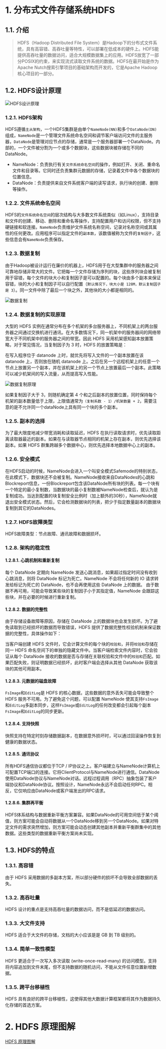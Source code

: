 # 1. 分布式文件存储系统HDFS
## 1.1. 介绍
>HDFS（Hadoop Distributed File System）是Hadoop下的分布式文件系统，具有高容错、高吞吐量等特性，可以部署在低成本的硬件上。HDFS能提供高吞吐量的数据访问，适合大规模数据集上的应用。HDFS放宽了一部分POSIX的约束，来实现流式读取文件系统的数据。HDFS在最开始是作为Apache Nutch搜索引擎项目的基础架构而开发的，它是Apache Hadoop核心项目的一部分。
     
## 1.2. HDFS设计原理
![HDFS设计原理](https://hadoop.apache.org/docs/r1.2.1/images/hdfsarchitecture.gif)
      
### 1.2.1. HDFS架构
HDFS遵循`主从架构`，一个HDFS集群是由单个`NameNode(NN)`和多个`DataNode(DN)`组成，`NameNode`是一个管理文件系统命名空间和调节客户端访问文件的主服务器，`DataNode`是管理对应节点的存储，通常是一个服务器部署一个DataNode。内部的，一个文件被分割为一个或多个数据块，这些数据块被存储在不同的DataNode。
     
- NameNode：负责执行有关`文件系统命名空间`的操作，例如打开、关闭、重命名文件和目录等。它同时还负责集群元数据的存储，记录着文件中各个数据块的位置信息。
- DataNode：负责提供来自文件系统客户端的读写请求，执行块的创建、删除等操作。
      
### 1.2.2. 文件系统命名空间
HDFS的`文件系统命名空间`的层次结构与大多数文件系统类似（如Linux），支持目录和文件的创建、移动、删除和重命名等操作，支持配置用户和访问权限，但不支持硬链接和软连接。`NameNode`负责维护文件系统名称空间，记录对名称空间或其属性的任何更改。应用程序可以指定文件的`副本数`，该数值被称为文件的`复制因子`，这些信息会有`NameNode`负责保存。
        
        
### 1.2.3. 数据复制
由于Hadoop被设计运行在廉价的机器上，HDFS用于在大型集群中的服务器之间可靠地存储非常大的文件。它把每一个文件存储为序列的块，这些序列块会被复制用于容错，每个文件的块大小和复制因子是可以配置的。每个块由多个副本来保证容错，块的大小和复制因子可以自行配置（`默认情况下，块大小是 128M，默认复制因子是 3`）。同一文件中除了最后一个块之外，其他块的大小都是相同的。
     
![数据复制](https://hadoop.apache.org/docs/r1.2.1/images/hdfsdatanodes.gif)
     
### 1.2.4. 数据复制的实现原理
大型的 HDFS 实例在通常分布在多个机架的多台服务器上，不同机架上的两台服务器之间通过交换机进行通讯。在大多数情况下，同一机架中的服务器间的网络带宽大于不同机架中的服务器之间的带宽。因此 HDFS 采用机架感知副本放置策略，对于常见情况，当复制因子为 3 时，HDFS 的放置策略是：
         
在写入程序位于 datanode 上时，就优先将写入文件的一个副本放置在该 datanode 上，否则放在随机 datanode 上。之后在另一个远程机架上的任意一个节点上放置另一个副本，并在该机架上的另一个节点上放置最后一个副本。此策略可以减少机架间的写入流量，从而提高写入性能。
      
![数据复制原理](https://camo.githubusercontent.com/13a6efeb0f206fb5bceae8b1fbfe5756f70ee0a4/68747470733a2f2f67697465652e636f6d2f68656962616979696e672f426967446174612d4e6f7465732f7261772f6d61737465722f70696374757265732f686466732de69cbae69eb62e706e67)
       
如果复制因子大于 3，则随机确定第 4 个和之后副本的放置位置，同时保持每个机架的副本数量低于上限，上限值通常为`（复制系数 - 1）/机架数量 + 2`，需要注意的是不允许同一个dataNode上具有同一个块的多个副本。
      
### 1.2.5. 副本的选择
为了最大限度地减少带宽消耗和读取延迟，HDFS 在执行读取请求时，优先读取距离读取器最近的副本。如果在与读取器节点相同的机架上存在副本，则优先选择该副本。如果 HDFS 群集跨越多个数据中心，则优先选择本地数据中心上的副本。
       
### 1.2.6. 安全模式
在HDFS启动的时候，NameNode会进入一个叫安全模式Safemode的特别状态，在此模式下，数据块还不会被复制。NameNode接收来自DataNodes的心跳和Blockreport信息，一份Blockreport包含该DataNode所有块的列表。每一个块有一个特定的最小复制数，当数据块的最小复制数被NameNode检查后，就认为是复制成功。当达到配置的块复制安全比例时（加上额外的30秒），NameNode就退出安全模式状态。然后，它会检测数据块的列表，把少于指定数量副本的数据块复制到其它的DataNodes。
      
### 1.2.7. HDFS故障类型
HDFS故障类型：节点故障、通讯故障和数据损坏。
      
### 1.2.8. 架构的稳定性
#### 1.2.8.1. 心跳机制和重新复制
每个 DataNode 定期向 NameNode 发送心跳消息，如果超过指定时间没有收到心跳消息，则将 DataNode 标记为死亡。NameNode 不会将任何新的 IO 请求转发给标记为死亡的 DataNode，也不会再使用这些 DataNode 上的数据。 由于数据不再可用，可能会导致某些块的复制因子小于其指定值，NameNode 会跟踪这些块，并在必要的时候进行重新复制。
       
#### 1.2.8.2. 数据的完整性
由于存储设备故障等原因，存储在 DataNode 上的数据块也会发生损坏。为了避免读取到已经损坏的数据而导致错误，HDFS 提供了数据完整性校验机制来保证数据的完整性，具体操作如下：
     
当客户端创建 HDFS 文件时，它会计算文件的每个块的`校验和`，并将`校验和`存储在同一 HDFS 命名空间下的单独的隐藏文件中。当客户端检索文件内容时，它会验证从每个 DataNode 接收的数据是否与存储在关联校验和文件中的`校验和`匹配。如果匹配失败，则证明数据已经损坏，此时客户端会选择从其他 DataNode 获取该块的其他可用副本。
        
#### 1.2.8.3. 元数据的磁盘故障
`FsImage`和`EditLog`是 HDFS 的核心数据，这些数据的意外丢失可能会导致整个 HDFS 服务不可用。为了避免这个问题，可以配置 NameNode 使其支持`FsImage`和`EditLog`多副本同步，这样`FsImage`或`EditLog`的任何改变都会引起每个副本`FsImage`和`EditLog`的同步更新。
     
#### 1.2.8.4. 支持快照
快照支持在特定时刻存储数据副本，在数据意外损坏时，可以通过回滚操作恢复到健康的数据状态。
#### 1.2.8.5. 通讯协议
所有HDFS通信协议都位于TCP / IP协议之上。客户端建立与NameNode计算机上可配置TCP端口的连接。它将ClientProtocol与NameNode进行通信。DataNode使用DataNode协议与NameNode对话。远程过程调用（RPC）抽象包装了客户端协议和DataNode协议。按照设计，NameNode永远不会启动任何RPC。相反，它仅响应由DataNode或客户端发出的RPC请求。
      
#### 1.2.8.6. 集群再平衡
HDFS体系结构与数据重新平衡方案兼容。如果DataNode的可用空间低于某个阈值，则方案可能会自动将数据从一个DataNode移到另一个DataNode。如果对特定文件的需求突然增加，则方案可能会动态创建其他副本并重新平衡群集中的其他数据。这些类型的数据重新平衡方案尚未实现。
      
## 1.3. HDFS的特点
### 1.3.1. 高容错
由于 HDFS 采用数据的多副本方案，所以部分硬件的损坏不会导致全部数据的丢失。
### 1.3.2. 高吞吐量
HDFS 设计的重点是支持高吞吐量的数据访问，而不是低延迟的数据访问。
### 1.3.3. 大文件支持
HDFS 适合于大文件的存储，文档的大小应该是是 GB 到 TB 级别的。
### 1.3.4. 简单一致性模型
HDFS 更适合于一次写入多次读取 (write-once-read-many) 的访问模型。支持将内容追加到文件末尾，但不支持数据的随机访问，不能从文件任意位置新增数据。
### 1.3.5. 跨平台移植性
HDFS 具有良好的跨平台移植性，这使得其他大数据计算框架都将其作为数据持久化存储的首选方案。
      
# 2. HDFS 原理图解
[HDFS 原理图解](https://blog.csdn.net/hudiefenmu/article/details/37655491)